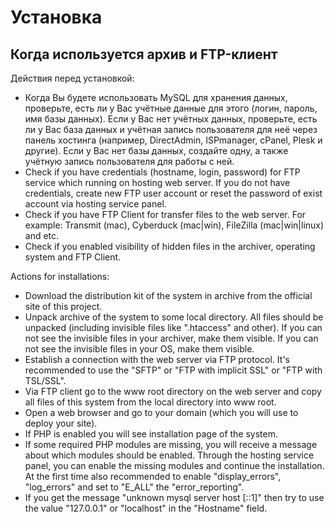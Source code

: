 

Установка
=====================================================================

Когда используется архив и FTP-клиент
---------------------------------------------------------------------

Действия перед установкой:
- Когда Вы будете использовать MySQL для хранения данных, проверьте,
  есть ли у Вас учётные данные для этого (логин, пароль, имя базы данных).
  Если у Вас нет учётных данных, проверьте, есть ли у Вас база данных
  и учётная запись пользователя для неё через панель хостинга (например,
  DirectAdmin, ISPmanager, cPanel, Plesk и другие).
  Если у Вас нет базы данных, создайте одну, а также учётную запись
  пользователя для работы с ней.
- Check if you have credentials (hostname, login, password)
  for FTP service which running on hosting web server.
  If you do not have credentials, create new FTP user account
  or reset the password of exist account via hosting service panel.
- Check if you have FTP Client for transfer files
  to the web server. For example: Transmit (mac),
  Cyberduck (mac|win), FileZilla (mac|win|linux) and etc.  
- Check if you enabled visibility of hidden files
  in the archiver, operating system and FTP Client.

Actions for installations:
- Download the distribution kit of the system in archive from the
  official site of this project.
- Unpack archive of the system to some local directory.
  All files should be unpacked (including invisible files like ".htaccess" and other).
  If you can not see the invisible files in your archiver, make them visible.
  If you can not see the invisible files in your OS, make them visible.
- Establish a connection with the web server via FTP protocol.
  It's recommended to use the "SFTP" or "FTP with implicit SSL" or
  "FTP with TSL/SSL".
- Via FTP client go to the www root directory on the web server
  and copy all files of this system from the local directory
  into www root.
- Open a web browser and go to your domain (which you
  will use to deploy your site).
- If PHP is enabled you will see installation page of the system.
- If some required PHP modules are missing, you will receive
  a message about which modules should be enabled.
  Through the hosting service panel, you can enable the missing
  modules and continue the installation.
  At the first time also recommended to enable "display_errors",
  "log_errors" and set to "E_ALL" the "error_reporting".
- If you get the message "unknown mysql server host [::1]" then try
  to use the value "127.0.0.1" or "localhost" in the "Hostname" field.

